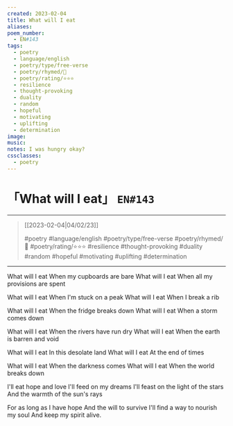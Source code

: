 ```yaml
---
created: 2023-02-04
title: What will I eat
aliases:
poem_number:
  - EN#143
tags:
  - poetry
  - language/english
  - poetry/type/free-verse
  - poetry/rhymed/🔴
  - poetry/rating/⭐⭐⭐
  - resilience
  - thought-provoking
  - duality
  - random
  - hopeful
  - motivating
  - uplifting
  - determination
image:
music:
notes: I was hungry okay?
cssclasses:
  - poetry
---
```

# 「What will I eat」 `EN#143`

---

> [[2023-02-04|04/02/23]]
> 
> #poetry 
> #language/english 
> #poetry/type/free-verse 
> #poetry/rhymed/🔴 
> #poetry/rating/⭐⭐⭐ 
> #resilience #thought-provoking #duality #random #hopeful #motivating #uplifting #determination 

---

What will I eat
When my cupboards are bare
What will I eat
When all my provisions are spent

What will I eat
When I'm stuck on a peak 
What will I eat
When I break a rib

What will I eat
When the fridge breaks down
What will I eat
When a storm comes down

What will I eat
When the rivers have run dry
What will I eat
When the earth is barren and void

What will I eat
In this desolate land
What will I eat
At the end of times

What will I eat
When the darkness comes
What will I eat
When the world breaks down

I'll eat hope and love
I'll feed on my dreams
I'll feast on the light of the stars
And the warmth of the sun's rays

For as long as I have hope
And the will to survive
I'll find a way to nourish my soul
And keep my spirit alive.
